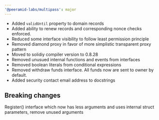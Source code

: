 ```yaml
---
'@peeramid-labs/multipass': major
---
```


- Added `validUntil` property to domain records
- Added ability to renew records and corresponding nonce checks enforced. 
- Reduced some interface visibility to follow least permission principle
- Removed diamond proxy in favor of more simplistic transparent proxy pattern
- Moved to solidiy compiler version to 0.8.28
- Removed unusued internal functions and events from interfaces
- Removed boolean literals from conditional expressions
- Removed withdraw funds interface. All funds now are sent to owner by default.
- Added security contact email address to docstrings 


## Breaking changes
Register() interface which now has less arguments and uses internal struct parameters, remove unused arguments 

